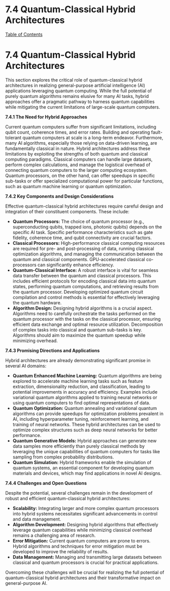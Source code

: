 # 7.4 Quantum-Classical Hybrid Architectures

[Table of Contents](#table-of-contents)

# 7.4 Quantum-Classical Hybrid Architectures

This section explores the critical role of quantum-classical hybrid architectures in realizing general-purpose artificial intelligence (AI) applications leveraging quantum computing.  While the full potential of purely quantum algorithms remains elusive for many AI tasks, hybrid approaches offer a pragmatic pathway to harness quantum capabilities while mitigating the current limitations of large-scale quantum computers.

**7.4.1 The Need for Hybrid Approaches**

Current quantum computers suffer from significant limitations, including qubit count, coherence times, and error rates.  Building and operating fault-tolerant quantum computers at scale is a long-term endeavor.  Furthermore, many AI algorithms, especially those relying on data-driven learning, are fundamentally classical in nature.  Hybrid architectures address these limitations by exploiting the strengths of both quantum and classical computing paradigms.  Classical computers can handle large datasets, perform complex calculations, and manage the logistical overhead of connecting quantum computers to the larger computing ecosystem. Quantum processors, on the other hand, can offer speedups in specific sub-tasks or offer specialized computational power for particular functions, such as quantum machine learning or quantum optimization.

**7.4.2 Key Components and Design Considerations**

Effective quantum-classical hybrid architectures require careful design and integration of their constituent components. These include:

* **Quantum Processors:**  The choice of quantum processor (e.g., superconducting qubits, trapped ions, photonic qubits) depends on the specific AI task.  Specific performance characteristics such as gate fidelity, coherence time, and qubit connectivity are crucial factors.
* **Classical Processors:**  High-performance classical computing resources are required for pre- and post-processing of data, running classical optimization algorithms, and managing the communication between the quantum and classical components.  GPU-accelerated classical co-processors can significantly enhance efficiency.
* **Quantum-Classical Interface:**  A robust interface is vital for seamless data transfer between the quantum and classical processors.  This includes efficient protocols for encoding classical data into quantum states, performing quantum computations, and retrieving results from the quantum processor.  Developing optimized quantum circuit compilation and control methods is essential for effectively leveraging the quantum hardware.
* **Algorithm Design:**  Designing hybrid algorithms is a crucial aspect.  Algorithms need to carefully orchestrate the tasks performed on the quantum processor with the tasks on the classical processor, ensuring efficient data exchange and optimal resource utilization.  Decomposition of complex tasks into classical and quantum sub-tasks is key.  Algorithms should aim to maximize the quantum speedup while minimizing overhead.

**7.4.3 Promising Directions and Applications**

Hybrid architectures are already demonstrating significant promise in several AI domains:

* **Quantum Enhanced Machine Learning:**  Quantum algorithms are being explored to accelerate machine learning tasks such as feature extraction, dimensionality reduction, and classification, leading to potential improvements in accuracy and efficiency.  Examples include variational quantum algorithms applied to training neural networks or using quantum computers to find optimal representations of data.
* **Quantum Optimization:**  Quantum annealing and variational quantum algorithms can provide speedups for optimization problems prevalent in AI, including hyperparameter tuning, reinforcement learning, and training of neural networks.  These hybrid architectures can be used to optimize complex structures such as deep neural networks for better performance.
* **Quantum Generative Models:**  Hybrid approaches can generate new data samples more efficiently than purely classical methods by leveraging the unique capabilities of quantum computers for tasks like sampling from complex probability distributions.
* **Quantum Simulation:**  Hybrid frameworks enable the simulation of quantum systems, an essential component for developing quantum materials and devices, which may find applications in novel AI designs.

**7.4.4 Challenges and Open Questions**

Despite the potential, several challenges remain in the development of robust and efficient quantum-classical hybrid architectures:

* **Scalability:** Integrating larger and more complex quantum processors into hybrid systems necessitates significant advancements in control and data management.
* **Algorithm Development:**  Designing hybrid algorithms that effectively leverage quantum capabilities while minimizing classical overhead remains a challenging area of research.
* **Error Mitigation:**  Current quantum computers are prone to errors.  Hybrid algorithms and techniques for error mitigation must be developed to improve the reliability of results.
* **Data Management:**  Managing and transmitting large datasets between classical and quantum processors is crucial for practical applications.

Overcoming these challenges will be crucial for realizing the full potential of quantum-classical hybrid architectures and their transformative impact on general-purpose AI.


<a id='chapter-7-subchapter-5'></a>